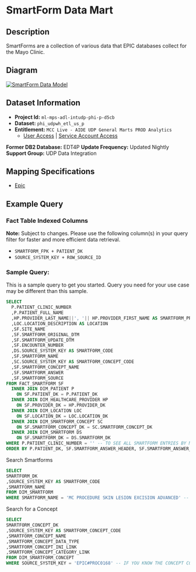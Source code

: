 # SmartForm Data Mart

## Description

SmartForms are a collection of various data that EPIC databases collect for the Mayo Clinic.

## Diagram

[![SmartForm Data Model](/assets/images/fact_smartform-19b21e2c24a4686838ed63263a0166a7.PNG)](https://mctools.sharepoint.com/teams/UDPDAIS/Shared%20Documents/UDP%20Data%20Mart%20Documents/Z_S2T_Model_for_Website/Data%20Models/31%29%20SmartForm/FACT_SMARTFORM_MCC.pdf)

## Dataset Information

- **Project Id:** `ml-mps-adl-intudp-phi-p-d5cb`
- **Dataset:** `phi_udpwh_etl_us_p`
- **Entitlement:** `MCC Live - AIDE UDP General Marts PROD Analytics`
  - [User Access](/docs/data-analytics/user-access) | [Service Account Access](/docs/data-analytics/service-account-access)

**Former DB2 Database:** EDT4P
**Update Frequency:** Updated Nightly
**Support Group:** UDP Data Integration

## Mapping Specifications

- [Epic](https://mctools.sharepoint.com/teams/UDPDAIS/Shared%20Documents/UDP%20Data%20Mart%20Documents/Z_S2T_Model_for_Website/SmartForm/SmartForms_Source_2_Target.xlsx?d=w8883a8af93c14cccbdea8040b73eb80b)

## Example Query

### Fact Table Indexed Columns

**Note:** Subject to changes. Please use the following column(s) in your query filter for faster and more efficient data retrieval.

- `SMARTFORM_FPK + PATIENT_DK`
- `SOURCE_SYSTEM_KEY + ROW_SOURCE_ID`

### Sample Query: 

This is a sample query to get you started. Query you need for your use case may be different than this sample.
```sql
SELECT
  P.PATIENT_CLINIC_NUMBER
  ,P.PATIENT_FULL_NAME
  ,HP.PROVIDER_LAST_NAME||', '|| HP.PROVIDER_FIRST_NAME AS SMARTFORM_PROVIDER
  ,LOC.LOCATION_DESCRIPTION AS LOCATION
  ,SF.SITE_NAME
  ,SF.SMARTFORM_ORIGINAL_DTM
  ,SF.SMARTFORM_UPDATE_DTM
  ,SF.ENCOUNTER_NUMBER
  ,DS.SOURCE_SYSTEM_KEY AS SMARTFORM_CODE
  ,SF.SMARTFORM_NAME
  ,SC.SOURCE_SYSTEM_KEY AS SMARTFORM_CONCEPT_CODE
  ,SF.SMARTFORM_CONCEPT_NAME
  ,SF.SMARTFORM_ANSWER
  ,SF.SMARTFORM_SOURCE
FROM FACT_SMARTFORM SF
  INNER JOIN DIM_PATIENT P 
    ON SF.PATIENT_DK = P.PATIENT_DK
  INNER JOIN DIM_HEALTHCARE_PROVIDER HP 
    ON SF.PROVIDER_DK = HP.PROVIDER_DK
  INNER JOIN DIM_LOCATION LOC 
    ON SF.LOCATION_DK = LOC.LOCATION_DK
  INNER JOIN DIM_SMARTFORM_CONCEPT SC 
    ON SF.SMARTFORM_CONCEPT_DK = SC.SMARTFORM_CONCEPT_DK
  INNER JOIN DIM_SMARTFORM DS 
    ON SF.SMARTFORM_DK = DS.SMARTFORM_DK
WHERE P.PATIENT_CLINIC_NUMBER = '' -- TO SEE ALL SMARTFORM ENTRIES BY MRN
ORDER BY P.PATIENT_DK, SF.SMARTFORM_ANSWER_HEADER, SF.SMARTFORM_ANSWER_SEQUENCE -- THIS WILL LIST THE ANSWERS IN A CORRECT ORDER BY PATIENT MRN
```
Search Smartforms
```sql
SELECT
SMARTFORM_DK
,SOURCE_SYSTEM_KEY AS SMARTFORM_CODE
,SMARTFORM_NAME
FROM DIM_SMARTFORM
WHERE SMARTFORM_NAME = 'MC PROCEDURE SKIN LESION EXCISION ADVANCED' -- IF YOU KNOW THE SMARTFORM NAME
```

Search for a Concept
```sql
SELECT
SMARTFORM_CONCEPT_DK
,SOURCE_SYSTEM_KEY AS SMARTFORM_CONCEPT_CODE
,SMARTFORM_CONCEPT_NAME
,SMARTFORM_CONCEPT_DATA_TYPE
,SMARTFORM_CONCEPT_INI_LINK
,SMARTFORM_CONCEPT_CATEGORY_LINK
FROM DIM_SMARTFORM_CONCEPT
WHERE SOURCE_SYSTEM_KEY = 'EPIC#PROC0168' -- IF YOU KNOW THE CONCEPT CODE
```

